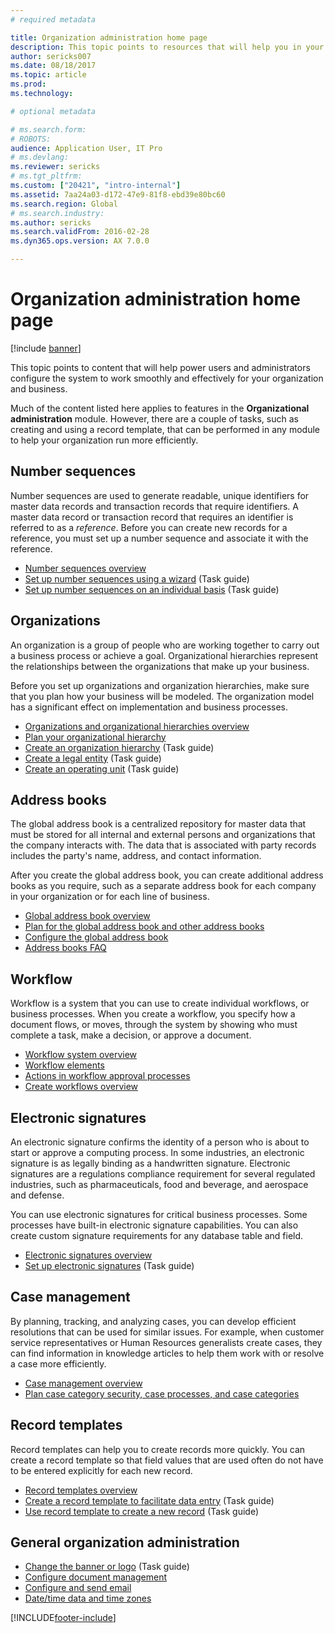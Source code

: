 ```yaml
---
# required metadata

title: Organization administration home page
description: This topic points to resources that will help you in your organization.
author: sericks007
ms.date: 08/18/2017
ms.topic: article
ms.prod: 
ms.technology: 

# optional metadata

# ms.search.form: 
# ROBOTS: 
audience: Application User, IT Pro
# ms.devlang: 
ms.reviewer: sericks
# ms.tgt_pltfrm: 
ms.custom: ["20421", "intro-internal"]
ms.assetid: 7aa24a03-d172-47e9-81f8-ebd39e80bc60
ms.search.region: Global
# ms.search.industry: 
ms.author: sericks
ms.search.validFrom: 2016-02-28
ms.dyn365.ops.version: AX 7.0.0

---
```


# Organization administration home page

[!include [banner](../includes/banner.md)]

This topic points to content that will help power users and administrators configure the system to work smoothly and effectively for your organization and business.

Much of the content listed here applies to features in the **Organizational administration** module. However, there are a couple of tasks, such as creating and using a record template, that can be performed in any module to help your organization run more efficiently.

## Number sequences

Number sequences are used to generate readable, unique identifiers for master data records and transaction records that require identifiers. A master data record or transaction record that requires an identifier is referred to as a *reference*. Before you can create new records for a reference, you must set up a number sequence and associate it with the reference.

- [Number sequences overview](number-sequence-overview.md)
- [Set up number sequences using a wizard](tasks/set-up-number-sequences-wizard.md) (Task guide)
- [Set up number sequences on an individual basis](tasks/set-up-number-sequences-individual-basis.md) (Task guide)

## Organizations

An organization is a group of people who are working together to carry out a business process or achieve a goal. Organizational hierarchies represent the relationships between the organizations that make up your business.

Before you set up organizations and organization hierarchies, make sure that you plan how your business will be modeled. The organization model has a significant effect on implementation and business processes.

- [Organizations and organizational hierarchies overview](organizations-organizational-hierarchies.md)
- [Plan your organizational hierarchy](plan-organizational-hierarchy.md)
- [Create an organization hierarchy](tasks/create-organization-hierarchy.md) (Task guide)
- [Create a legal entity](tasks/create-legal-entity.md) (Task guide)
- [Create an operating unit](tasks/create-operating-unit.md) (Task guide)

## Address books

The global address book is a centralized repository for master data that must be stored for all internal and external persons and organizations that the company interacts with. The data that is associated with party records includes the party's name, address, and contact information.

After you create the global address book, you can create additional address books as you require, such as a separate address book for each company in your organization or for each line of business.

- [Global address book overview](overview-global-address-book.md)
- [Plan for the global address book and other address books](plan-configuration-global-address-book-additional-address-books.md)
- [Configure the global address book](tasks/configure-global-address-book.md)
- [Address books FAQ](qa-address-books.md)

## Workflow

Workflow is a system that you can use to create individual workflows, or business processes. When you create a workflow, you specify how a document flows, or moves, through the system by showing who must complete a task, make a decision, or approve a document.

- [Workflow system overview](overview-workflow-system.md)
- [Workflow elements](workflow-elements.md)
- [Actions in workflow approval processes](workflow-actions.md)
- [Create workflows overview](create-workflow.md)

## Electronic signatures

An electronic signature confirms the identity of a person who is about to start or approve a computing process. In some industries, an electronic signature is as legally binding as a handwritten signature. Electronic signatures are a regulations compliance requirement for several regulated industries, such as pharmaceuticals, food and beverage, and aerospace and defense.

You can use electronic signatures for critical business processes. Some processes have built-in electronic signature capabilities. You can also create custom signature requirements for any database table and field.

- [Electronic signatures overview](electronic-signature-overview.md)
- [Set up electronic signatures](tasks/set-up-electronic-signatures.md) (Task guide)

## Case management

By planning, tracking, and analyzing cases, you can develop efficient resolutions that can be used for similar issues. For example, when customer service representatives or Human Resources generalists create cases, they can find information in knowledge articles to help them work with or resolve a case more efficiently.

- [Case management overview](cases.md)
- [Plan case category security, case processes, and case categories](plan-case-management.md)

## Record templates

Record templates can help you to create records more quickly. You can create a record template so that field values that are used often do not have to be entered explicitly for each new record.

- [Record templates overview](record-templates.md)
- [Create a record template to facilitate data entry](../../dev-itpro/data-entities/tasks/create-record-template-facilitate-data-entry.md) (Task guide)
- [Use record template to create a new record](../../dev-itpro/data-entities/tasks/use-record-template-new-record.md) (Task guide)

## General organization administration

- [Change the banner or logo](../get-started/tasks/change-banner-or-logo.md) (Task guide)
- [Configure document management](configure-document-management.md)
- [Configure and send email](configure-email.md)
- [Date/time data and time zones](date-time-zones.md)


[!INCLUDE[footer-include](../../../includes/footer-banner.md)]